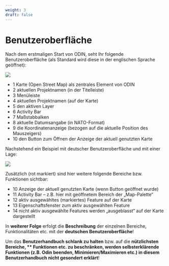 ```yaml
---
weight: 3
draft: false
---
```


# Benutzeroberfläche



Nach dem erstmaligen Start von ODIN, seht Ihr folgende Benutzeroberfläche (als Standard wird diese in der englischen Sprache geöffnet):

![](images/Benutzeroberflaeche_1.png)

- <span class="blue">1</span> Karte (Open Street Map) als zentrales Element von ODIN
- <span class="blue">2</span> aktuellen Projektnamen (in der Titelleiste)
- <span class="blue">3</span> Menüleiste
- <span class="blue">4</span> aktuellen Projektnamen (auf der Karte)
- <span class="blue">5</span> den aktiven Layer
- <span class="blue">6</span> Activity Bar
- <span class="blue">7</span> Maßstabbalken
- <span class="blue">8</span> aktuelle Datumsangabe (in NATO-Format)
- <span class="blue">9</span> die Koordinatenanzeige (bezogen auf die aktuelle Position des Mauszeigers)
- <span class="blue">10</span>  den Button zum Öffnen der Anzeige der aktuell genutzten Karte



Nachstehend ein Beispiel mit deutscher Benutzeroberfläche und mit einer Lage:

![](images/Benutzeroberflaeche_2.png)



Zusätzlich (rot markiert) sind hier weitere folgende Bereiche bzw. Funktionen sichtbar:

- <span class="red">10</span> Anzeige der aktuell genutzten Karte (wenn Button geöffnet wurde)
- <span class="red">11</span> Activity Bar – z.B. hier mit geöffnetem Bereich der „Map-Palette“
- <span class="red">12</span> aktiv ausgewähltes (markiertes) Feature auf der Karte
- <span class="red">13</span> Eigenschaftsfenster zum aktiv ausgewählten Feature
- <span class="red">14</span> nicht aktiv ausgewählte Features werden „ausgeblasst“ auf der Karte dargestellt



In **weiterer Folge** erfolgt die **Beschreibung** der einzelnen Bereiche, Funktionalitäten etc. mit der **deutschen Benutzeroberfläche**!

Um das **Benutzerhandbuch schlank zu halten** bzw. auf die **nützlichsten Bereiche, ** **Funktionen** etc. zu **beschränken**, werden **selbsterklärende Funktionen** (z.B. Odin beenden, Minimieren/Maximieren etc.) **in diesem Benutzerhandbuch** **nicht gesondert** erklärt**!

